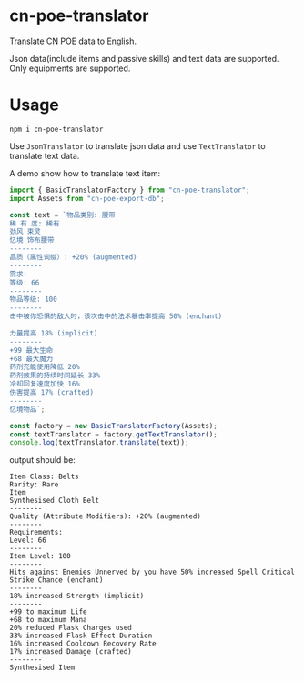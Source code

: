 # cn-poe-translator

Translate CN POE data to English.

Json data(include items and passive skills) and text data are supported. Only equipments are supported.

# Usage

```
npm i cn-poe-translator
```

Use `JsonTranslator` to translate json data and use `TextTranslator` to translate text data.

A demo show how to translate text item:

```ts
import { BasicTranslatorFactory } from "cn-poe-translator";
import Assets from "cn-poe-export-db";

const text = `物品类别: 腰带
稀 有 度: 稀有
劲风 束灵
忆境 饰布腰带
--------
品质（属性词缀）: +20% (augmented)
--------
需求:
等级: 66
--------
物品等级: 100
--------
击中被你恐惧的敌人时，该次击中的法术暴击率提高 50% (enchant)
--------
力量提高 18% (implicit)
--------
+99 最大生命
+68 最大魔力
药剂充能使用降低 20%
药剂效果的持续时间延长 33%
冷却回复速度加快 16%
伤害提高 17% (crafted)
--------
忆境物品`;

const factory = new BasicTranslatorFactory(Assets);
const textTranslator = factory.getTextTranslator();
console.log(textTranslator.translate(text));
```

output should be:

```
Item Class: Belts
Rarity: Rare
Item
Synthesised Cloth Belt
--------
Quality (Attribute Modifiers): +20% (augmented)
--------
Requirements:
Level: 66
--------
Item Level: 100
--------
Hits against Enemies Unnerved by you have 50% increased Spell Critical Strike Chance (enchant)
--------
18% increased Strength (implicit)
--------
+99 to maximum Life
+68 to maximum Mana
20% reduced Flask Charges used
33% increased Flask Effect Duration
16% increased Cooldown Recovery Rate
17% increased Damage (crafted)
--------
Synthesised Item
```

